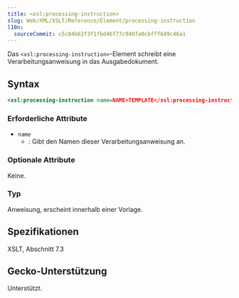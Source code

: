 ```yaml
---
title: <xsl:processing-instruction>
slug: Web/XML/XSLT/Reference/Element/processing-instruction
l10n:
  sourceCommit: c5c84b62f3f1fbd46f77c940fa0cbfff649c46a1
---
```


Das `<xsl:processing-instruction>`-Element schreibt eine Verarbeitungsanweisung in das Ausgabedokument.

## Syntax

```xml
<xsl:processing-instruction name=NAME>TEMPLATE</xsl:processing-instruction>
```

### Erforderliche Attribute

- `name`
  - : Gibt den Namen dieser Verarbeitungsanweisung an.

### Optionale Attribute

Keine.

### Typ

Anweisung, erscheint innerhalb einer Vorlage.

## Spezifikationen

XSLT, Abschnitt 7.3

## Gecko-Unterstützung

Unterstützt.
